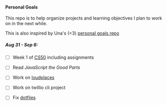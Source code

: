 #### Personal Goals

This repo is to help organize projects and learning objectives I plan to work on in the next while.

This is also inspired by Una's (<3) [personal goals repo](https://github.com/una/personal-goals)

##### Aug 31 - Sep 6: 

- [ ] Week 1 of [CS50](https://courses.edx.org/courses/HarvardX/CS50x3/2015/info) including assignments
- [ ] Read _JavaScript the Good Parts_
- [ ] Work on [loudplaces](https://github.com/soundboards/loudplaces)
- [ ] Work on twillio cli project
- [ ] Fix [dotfiles](https://github.com/lrlna/dotfiles/tree/463cc9f1723be4d161fb639284b50769e648092a)  


